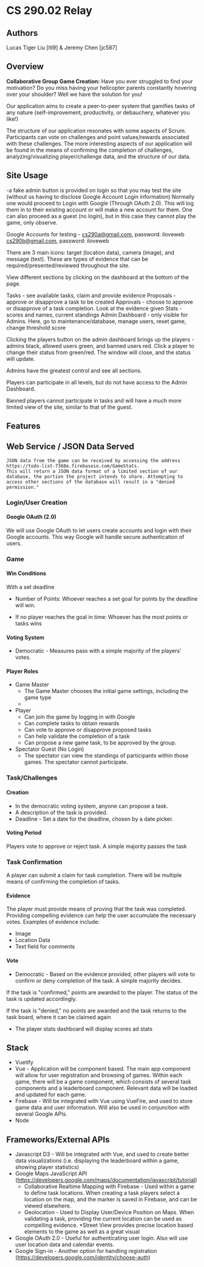 CS 290.02 Relay
===
## Authors
Lucas Tiger Liu [ltl9] & Jeremy Chen [jc587]

## Overview
 **Collaborative Group Game Creation:** Have you ever struggled to find your motivation? Do you miss having your helicopter parents constantly hovering over your shoulder? Well we have the solution for you!
 
 Our application aims to create a peer-to-peer system that gamifies tasks of any nature (self-improvement, productivity, or debauchery, whatever you like!)
 
 The structure of our application resonates with some aspects of Scrum. Participants can vote on challenges and point values/rewards associated with these challenges. The more interesting aspects of our application will be found in the means of confirming the completion of challenges, analyzing/visualizing player/challenge data, and the structure of our data.
 
 
## Site Usage

-a fake admin button is provided on login so that you may test the site (without us having to disclose Google Account Login information)
Normally one would proceed to Login with Google (Through OAuth 2.0). This will log them in to their existing account or will make a new account for them.
One can also proceed as a guest (no login), but in this case they cannot play the game, only observe.

Google Accounts for testing - cs290a@gmail.com, password: iloveweb      cs290b@gmail.com, password: iloveweb


There are 3 main icons: target (location data), camera (image), and message (text). These are types of evidence that can be required/presented/reviewed throughout the site.

View different sections by clicking on the dashboard at the bottom of the page.

Tasks - see available tasks, claim and provide evidence 
Proposals - approve or disapprove a task to be created
Approvals - choose to approve or disapprove of a task completion. Look at the evidence given
Stats - scores and names, current standings
Admin Dashboard - only visible for Admins. Here, go to maintenance/database, manage users, reset game, change threshold score

Clicking the players button on the admin dashboard brings up the players - admins black, allowed users green, and banned users red. Click a player to change their status from green/red. The window will close, and the status will update. 

Admins have the greatest control and see all sections.

Players can participate in all levels, but do not have access to the Admin Dashboard.

Banned players cannot participate in tasks and will have a much more limited view of the site, similar to that of the guest.

 

 
## Features

## Web Service / JSON Data Served
    JSON data from the game can be received by accessing the address https://todo-list-7368e.firebaseio.com/GameStats.
    This will return a JSON data format of a limited section of our database, the portion the project intends to share. Attempting to access other sections of the database will result in a "denied permission."
### Login/User Creation
#### Google OAuth (2.0)
We will use Google OAuth to let users create accounts and login with their Google accounts. This way Google will handle secure authentication of users.


### Game

#### Win Conditions

With a set deadline
* Number of Points: Whoever reaches a set goal for points by the deadline will win. 

* If no player reaches the goal in time: Whoever has the most points or tasks wins


#### Voting System
* Democratic - Measures pass with a simple majority of the players' votes.
#### Player Roles
* Game Master
    * The Game Master chooses the initial game settings, including the game type
    *
* Player
    * Can join the game by logging in with Google
    * Can complete tasks to obtain rewards
    * Can vote to approve or disapprove proposed tasks
    * Can help validate the completion of a task
    * Can propose a new game task, to be approved by the group. 
* Spectator Guest (No Login)
    * The spectator can view the standings of participants within those games. The spectator cannot participate.


### Task/Challenges
#### Creation
* In the democratic voting system, anyone can propose a task.
* A description of the task is provided.
* Deadline - Set a date for the deadline, chosen by a date picker.
#### Voting Period

Players vote to approve or reject task. A simple majority passes the task

### Task Confirmation
A player can submit a claim for task completion. There will be multiple means of confirming the completion of tasks. 

#### Evidence
The player must provide means of proving that the task was completed. Providing compelling evidence can help the user accumulate the necessary votes. Examples of evidence include:
* Image
* Location Data
* Text field for comments

#### Vote
* Democratic - Based on the evidence provided, other players will vote to confirm or deny completion of the task. A simple majority decides.

If the task is "confirmed," points are awarded to the player. The status of the task is updated accordingly.

If the task is "denied," no points are awarded and the task returns to the task board, where it can be claimed again



* The player stats dashboard will display scores ad stats


## Stack
* Vuetify
* Vue - Application will be component based. The main app component will allow for user registration and browsing of games. Within each game, there will be a game component, which consists of several task components and a leaderboard component. Relevant data will be loaded and updated for each game.
* Firebase - Will be integrated with Vue using VueFire, and used to store game data and user information. Will also be used in conjunction with several Google APIs. 
* Node
## Frameworks/External APIs
* Javascript D3 - Will be integrated with Vue, and used to create better data visualizations (i.e. displaying the leaderboard within a game, showing player statistics)
* Google Maps JavaScript API (https://developers.google.com/maps/documentation/javascript/tutorial) 
    * Collaborative Realtime Mapping with Firebase - Used within a game to define task locations. When creating a task players select a location on the map, and the marker is saved in Firebase, and can be viewed elsewhere.
    * Geolocation - Used to Display User/Device Position on Maps. When validating a task, providing the current location can be used as compelling evidence. 
    *Street View provides precise location based elements to the game as well as a great visual
* Google OAuth 2.0 - Useful for authenticating user login. Also will use user location data and calendar events.
* Google Sign-in - Another option for handling registration (https://developers.google.com/identity/choose-auth)
